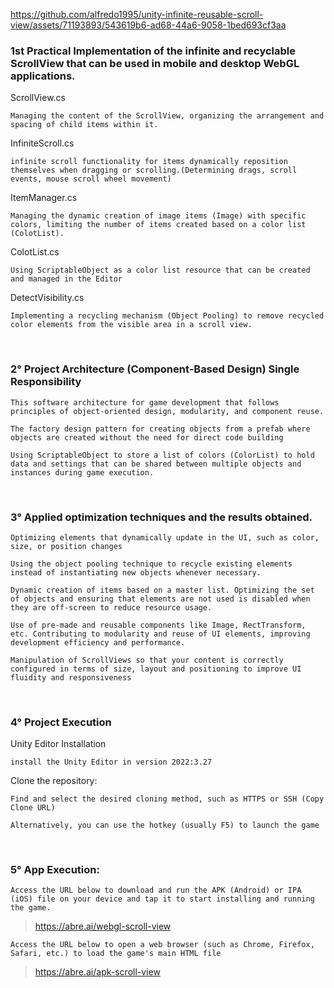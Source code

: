 


https://github.com/alfredo1995/unity-infinite-reusable-scroll-view/assets/71193893/543619b6-ad68-44a6-9058-1bed693cf3aa




<h3> 1st Practical Implementation of the infinite and recyclable ScrollView that can be used in mobile and desktop WebGL applications. </h3>

ScrollView.cs

    Managing the content of the ScrollView, organizing the arrangement and spacing of child items within it.    
   
InfiniteScroll.cs

    infinite scroll functionality for items dynamically reposition themselves when dragging or scrolling.(Determining drags, scroll events, mouse scroll wheel movement) 

ItemManager.cs

    Managing the dynamic creation of image items (Image) with specific colors, limiting the number of items created based on a color list (ColotList).

ColotList.cs
    
    Using ScriptableObject as a color list resource that can be created and managed in the Editor

DetectVisibility.cs

    Implementing a recycling mechanism (Object Pooling) to remove recycled color elements from the visible area in a scroll view.     
   
<br>
<h3> 2° Project Architecture (Component-Based Design) Single Responsibility </h3> 

    This software architecture for game development that follows principles of object-oriented design, modularity, and component reuse.

    The factory design pattern for creating objects from a prefab where objects are created without the need for direct code building

    Using ScriptableObject to store a list of colors (ColorList) to hold data and settings that can be shared between multiple objects and instances during game execution.
    
<br>
<h3> 3° Applied optimization techniques and the results obtained. </h3>

    Optimizing elements that dynamically update in the UI, such as color, size, or position changes
    
    Using the object pooling technique to recycle existing elements instead of instantiating new objects whenever necessary.
    
    Dynamic creation of items based on a master list. Optimizing the set of objects and ensuring that elements are not used is disabled when they are off-screen to reduce resource usage.
    
    Use of pre-made and reusable components like Image, RectTransform, etc. Contributing to modularity and reuse of UI elements, improving development efficiency and performance.

    Manipulation of ScrollViews so that your content is correctly configured in terms of size, layout and positioning to improve UI fluidity and responsiveness
   
<br>  
<h3> 4° Project Execution </h3> 

Unity Editor Installation

    install the Unity Editor in version 2022:3.27

Clone the repository:

    Find and select the desired cloning method, such as HTTPS or SSH (Copy Clone URL)

    Alternatively, you can use the hotkey (usually F5) to launch the game
 
<br>
<h3> 5° App Execution: </h3> 

    Access the URL below to download and run the APK (Android) or IPA (iOS) file on your device and tap it to start installing and running the game. 
> https://abre.ai/webgl-scroll-view   

    Access the URL below to open a web browser (such as Chrome, Firefox, Safari, etc.) to load the game's main HTML file 
> https://abre.ai/apk-scroll-view
